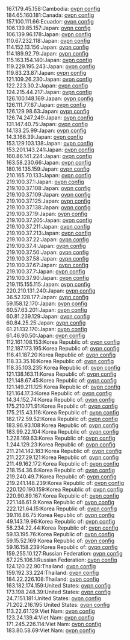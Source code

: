 167.179.45.158:Cambodia: [ovpn config](vpn/167_179_45_158.ovpn)  
184.65.160.181:Canada: [ovpn config](vpn/184_65_160_181.ovpn)  
157.100.111.66:Ecuador: [ovpn config](vpn/157_100_111_66.ovpn)  
106.139.85.157:Japan: [ovpn config](vpn/106_139_85_157.ovpn)  
106.139.96.178:Japan: [ovpn config](vpn/106_139_96_178.ovpn)  
110.67.232.118:Japan: [ovpn config](vpn/110_67_232_118.ovpn)  
114.152.13.156:Japan: [ovpn config](vpn/114_152_13_156.ovpn)  
114.189.92.79:Japan: [ovpn config](vpn/114_189_92_79.ovpn)  
115.163.154.140:Japan: [ovpn config](vpn/115_163_154_140.ovpn)  
119.229.195.243:Japan: [ovpn config](vpn/119_229_195_243.ovpn)  
119.83.23.87:Japan: [ovpn config](vpn/119_83_23_87.ovpn)  
121.109.26.230:Japan: [ovpn config](vpn/121_109_26_230.ovpn)  
122.223.30.2:Japan: [ovpn config](vpn/122_223_30_2.ovpn)  
124.215.44.217:Japan: [ovpn config](vpn/124_215_44_217.ovpn)  
126.100.148.169:Japan: [ovpn config](vpn/126_100_148_169.ovpn)  
126.111.77.67:Japan: [ovpn config](vpn/126_111_77_67.ovpn)  
126.129.98.63:Japan: [ovpn config](vpn/126_129_98_63.ovpn)  
126.74.247.249:Japan: [ovpn config](vpn/126_74_247_249.ovpn)  
131.147.40.75:Japan: [ovpn config](vpn/131_147_40_75.ovpn)  
14.133.25.99:Japan: [ovpn config](vpn/14_133_25_99.ovpn)  
14.3.166.39:Japan: [ovpn config](vpn/14_3_166_39.ovpn)  
153.129.103.138:Japan: [ovpn config](vpn/153_129_103_138.ovpn)  
153.201.143.241:Japan: [ovpn config](vpn/153_201_143_241.ovpn)  
160.86.141.224:Japan: [ovpn config](vpn/160_86_141_224.ovpn)  
163.58.230.66:Japan: [ovpn config](vpn/163_58_230_66.ovpn)  
180.16.135.159:Japan: [ovpn config](vpn/180_16_135_159.ovpn)  
210.165.70.133:Japan: [ovpn config](vpn/210_165_70_133.ovpn)  
219.100.37.1:Japan: [ovpn config](vpn/219_100_37_1.ovpn)  
219.100.37.108:Japan: [ovpn config](vpn/219_100_37_108.ovpn)  
219.100.37.109:Japan: [ovpn config](vpn/219_100_37_109.ovpn)  
219.100.37.125:Japan: [ovpn config](vpn/219_100_37_125.ovpn)  
219.100.37.138:Japan: [ovpn config](vpn/219_100_37_138.ovpn)  
219.100.37.19:Japan: [ovpn config](vpn/219_100_37_19.ovpn)  
219.100.37.205:Japan: [ovpn config](vpn/219_100_37_205.ovpn)  
219.100.37.211:Japan: [ovpn config](vpn/219_100_37_211.ovpn)  
219.100.37.213:Japan: [ovpn config](vpn/219_100_37_213.ovpn)  
219.100.37.22:Japan: [ovpn config](vpn/219_100_37_22.ovpn)  
219.100.37.4:Japan: [ovpn config](vpn/219_100_37_4.ovpn)  
219.100.37.50:Japan: [ovpn config](vpn/219_100_37_50.ovpn)  
219.100.37.58:Japan: [ovpn config](vpn/219_100_37_58.ovpn)  
219.100.37.67:Japan: [ovpn config](vpn/219_100_37_67.ovpn)  
219.100.37.7:Japan: [ovpn config](vpn/219_100_37_7.ovpn)  
219.100.37.90:Japan: [ovpn config](vpn/219_100_37_90.ovpn)  
219.115.155.115:Japan: [ovpn config](vpn/219_115_155_115.ovpn)  
220.210.131.240:Japan: [ovpn config](vpn/220_210_131_240.ovpn)  
36.52.128.177:Japan: [ovpn config](vpn/36_52_128_177.ovpn)  
59.158.12.170:Japan: [ovpn config](vpn/59_158_12_170.ovpn)  
60.57.63.201:Japan: [ovpn config](vpn/60_57_63_201.ovpn)  
60.81.239.129:Japan: [ovpn config](vpn/60_81_239_129.ovpn)  
60.84.25.25:Japan: [ovpn config](vpn/60_84_25_25.ovpn)  
61.21.132.170:Japan: [ovpn config](vpn/61_21_132_170.ovpn)  
61.46.90.50:Japan: [ovpn config](vpn/61_46_90_50.ovpn)  
112.161.108.153:Korea Republic of: [ovpn config](vpn/112_161_108_153.ovpn)  
112.187.173.195:Korea Republic of: [ovpn config](vpn/112_187_173_195.ovpn)  
116.41.187.20:Korea Republic of: [ovpn config](vpn/116_41_187_20.ovpn)  
118.33.35.16:Korea Republic of: [ovpn config](vpn/118_33_35_16.ovpn)  
118.35.103.235:Korea Republic of: [ovpn config](vpn/118_35_103_235.ovpn)  
121.138.163.11:Korea Republic of: [ovpn config](vpn/121_138_163_11.ovpn)  
121.148.67.45:Korea Republic of: [ovpn config](vpn/121_148_67_45.ovpn)  
121.149.211.125:Korea Republic of: [ovpn config](vpn/121_149_211_125.ovpn)  
121.164.17.3:Korea Republic of: [ovpn config](vpn/121_164_17_3.ovpn)  
14.34.152.74:Korea Republic of: [ovpn config](vpn/14_34_152_74.ovpn)  
175.210.171.91:Korea Republic of: [ovpn config](vpn/175_210_171_91.ovpn)  
175.215.43.116:Korea Republic of: [ovpn config](vpn/175_215_43_116.ovpn)  
182.172.59.52:Korea Republic of: [ovpn config](vpn/182_172_59_52.ovpn)  
183.96.93.108:Korea Republic of: [ovpn config](vpn/183_96_93_108.ovpn)  
183.99.22.104:Korea Republic of: [ovpn config](vpn/183_99_22_104.ovpn)  
1.228.169.63:Korea Republic of: [ovpn config](vpn/1_228_169_63.ovpn)  
1.244.129.23:Korea Republic of: [ovpn config](vpn/1_244_129_23.ovpn)  
211.214.142.183:Korea Republic of: [ovpn config](vpn/211_214_142_183.ovpn)  
211.227.29.121:Korea Republic of: [ovpn config](vpn/211_227_29_121.ovpn)  
211.49.162.172:Korea Republic of: [ovpn config](vpn/211_49_162_172.ovpn)  
218.154.36.6:Korea Republic of: [ovpn config](vpn/218_154_36_6.ovpn)  
219.240.49.7:Korea Republic of: [ovpn config](vpn/219_240_49_7.ovpn)  
219.241.148.239:Korea Republic of: [ovpn config](vpn/219_241_148_239.ovpn)  
220.120.190.159:Korea Republic of: [ovpn config](vpn/220_120_190_159.ovpn)  
220.90.89.167:Korea Republic of: [ovpn config](vpn/220_90_89_167.ovpn)  
221.146.61.9:Korea Republic of: [ovpn config](vpn/221_146_61_9.ovpn)  
222.121.64.15:Korea Republic of: [ovpn config](vpn/222_121_64_15.ovpn)  
39.116.86.75:Korea Republic of: [ovpn config](vpn/39_116_86_75.ovpn)  
49.143.19.96:Korea Republic of: [ovpn config](vpn/49_143_19_96.ovpn)  
58.234.22.44:Korea Republic of: [ovpn config](vpn/58_234_22_44.ovpn)  
59.13.195.76:Korea Republic of: [ovpn config](vpn/59_13_195_76.ovpn)  
59.15.52.169:Korea Republic of: [ovpn config](vpn/59_15_52_169.ovpn)  
59.16.158.239:Korea Republic of: [ovpn config](vpn/59_16_158_239.ovpn)  
159.255.10.127:Russian Federation: [ovpn config](vpn/159_255_10_127.ovpn)  
87.225.106.1:Russian Federation: [ovpn config](vpn/87_225_106_1.ovpn)  
124.120.22.90:Thailand: [ovpn config](vpn/124_120_22_90.ovpn)  
159.192.33.224:Thailand: [ovpn config](vpn/159_192_33_224.ovpn)  
184.22.226.108:Thailand: [ovpn config](vpn/184_22_226_108.ovpn)  
163.182.174.159:United States: [ovpn config](vpn/163_182_174_159.ovpn)  
173.198.248.39:United States: [ovpn config](vpn/173_198_248_39.ovpn)  
24.7.151.181:United States: [ovpn config](vpn/24_7_151_181.ovpn)  
71.202.216.195:United States: [ovpn config](vpn/71_202_216_195.ovpn)  
113.22.61.129:Viet Nam: [ovpn config](vpn/113_22_61_129.ovpn)  
123.24.139.4:Viet Nam: [ovpn config](vpn/123_24_139_4.ovpn)  
171.245.226.114:Viet Nam: [ovpn config](vpn/171_245_226_114.ovpn)  
183.80.58.69:Viet Nam: [ovpn config](vpn/183_80_58_69.ovpn)  

